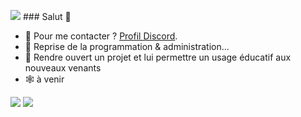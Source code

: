 ![](https://komarev.com/ghpvc/?username=lx78WyY0J5&color=red&style=for-the-badge&label=%F0%9F%91%80) ### Salut 👋 

- :rocket: Pour me contacter ? [Profil Discord](https://discord.com/users/748530290917638165).
- :telescope: Reprise de la programmation & administration...
- :open_hands: Rendre ouvert un projet et lui permettre un usage éducatif aux nouveaux venants
- :spider_web: à venir

![](https://github-readme-streak-stats.herokuapp.com?user=lx78WyY0J5&theme=dark&hide_border=true&date_format=j%2Fn%5B%2FY%5D)
![](https://github-readme-stats.vercel.app/api?username=lx78WyY0J5&count_private=true&show_icons=true&theme=codeSTACKr)
